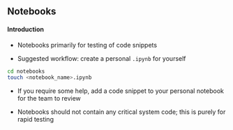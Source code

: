 ## Notebooks  


#### Introduction 

- Notebooks primarily for testing of code snippets 

- Suggested workflow: create a personal `.ipynb` for yourself 

```bash
cd notebooks
touch <notebook_name>.ipynb
```

- If you require some help, add a code snippet to your personal notebook for the team to review

- Notebooks should not contain any critical system code; this is purely for rapid testing 


